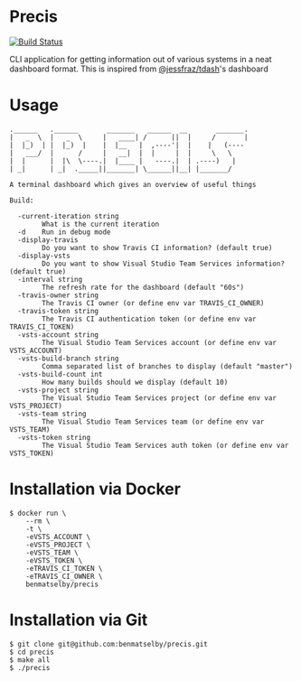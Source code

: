 Precis
======

[![Build Status](https://travis-ci.org/benmatselby/precis.png?branch=master)](https://travis-ci.org/benmatselby/precis)

CLI application for getting information out of various systems in a neat dashboard format. This is inspired from [@jessfraz/tdash](https://github.com/jessfraz/tdash)'s dashboard

# Usage

```
.______   .______       _______   ______  __       _______.
|   _  \  |   _  \     |   ____| /      ||  |     /       |
|  |_)  | |  |_)  |    |  |__   |  ,----'|  |    |   (----
|   ___/  |      /     |   __|  |  |     |  |     \   \
|  |      |  |\  \----.|  |____ |   ----.|  | .----)   |
| _|      | _|  ._____||_______| \______||__| |_______/

A terminal dashboard which gives an overview of useful things

Build:

  -current-iteration string
    	What is the current iteration
  -d	Run in debug mode
  -display-travis
    	Do you want to show Travis CI information? (default true)
  -display-vsts
    	Do you want to show Visual Studio Team Services information? (default true)
  -interval string
    	The refresh rate for the dashboard (default "60s")
  -travis-owner string
    	The Travis CI owner (or define env var TRAVIS_CI_OWNER)
  -travis-token string
    	The Travis CI authentication token (or define env var TRAVIS_CI_TOKEN)
  -vsts-account string
    	The Visual Studio Team Services account (or define env var VSTS_ACCOUNT)
  -vsts-build-branch string
    	Comma separated list of branches to display (default "master")
  -vsts-build-count int
    	How many builds should we display (default 10)
  -vsts-project string
    	The Visual Studio Team Services project (or define env var VSTS_PROJECT)
  -vsts-team string
    	The Visual Studio Team Services team (or define env var VSTS_TEAM)
  -vsts-token string
    	The Visual Studio Team Services auth token (or define env var VSTS_TOKEN)
```

# Installation via Docker

```
$ docker run \
    --rm \
    -t \
    -eVSTS_ACCOUNT \
    -eVSTS_PROJECT \
    -eVSTS_TEAM \
    -eVSTS_TOKEN \
    -eTRAVIS_CI_TOKEN \
    -eTRAVIS_CI_OWNER \
    benmatselby/precis
```


# Installation via Git

```
$ git clone git@github.com:benmatselby/precis.git
$ cd precis
$ make all
$ ./precis
```
